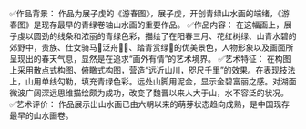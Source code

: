 ✅作品背景：
作品为展子虔的《游春图》，展子虔，开创青绿山水画的端绪，《游春图》是现存最早的青绿卷轴山水画的重要作品。
✅作品内容：
在这幅画上，展子虔以圆劲的线条和浓丽的青绿色彩，描绘了在阳春三月、花红树绿、山青水碧的郊野中，贵族、仕女骑马🐎泛舟🚣‍♀️、踏青赏绿🍃的优美景色，人物形象以及画面所呈现出的春天气息，显然是在追求“画外有情”的艺术境界。
✅艺术特征：
在构图上采用散点式构图、俯瞰式构图，营造“远近山川，咫尺千里”的效果。在表现技法上，山用单线勾勒，填充青绿色彩。远处山脚用泥金，显示金碧富丽之感。对湖面微波广阔深远思维描绘颇为成功，改变了魏晋以来人大于山，水不容泛的状况。
✅艺术评价：
作品展示出山水画已由六朝以来的萌芽状态趋向成熟，是中国现存最早的山水画卷。
